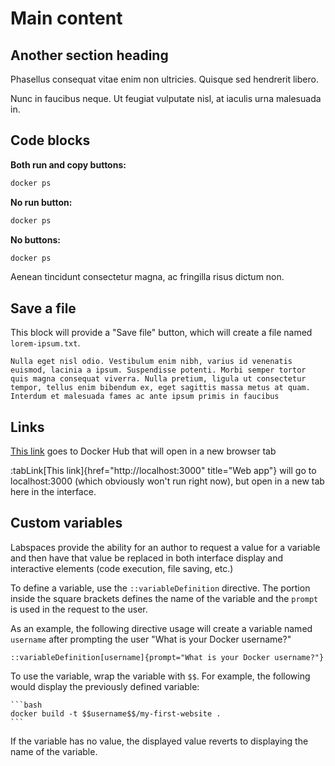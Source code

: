 # Main content

## Another section heading

Phasellus consequat vitae enim non ultricies. Quisque sed hendrerit libero. 

Nunc in faucibus neque. Ut feugiat vulputate nisl, at iaculis urna malesuada in. 



## Code blocks

**Both run and copy buttons:**

```bash
docker ps
```

**No run button:**

```bash no-run-button
docker ps
```

**No buttons:**

```bash no-run-button no-copy-button
docker ps
```

Aenean tincidunt consectetur magna, ac fringilla risus dictum non.



## Save a file

This block will provide a "Save file" button, which will create a file named `lorem-ipsum.txt`.

```plaintext save-as=lorem-ipsum.txt
Nulla eget nisl odio. Vestibulum enim nibh, varius id venenatis euismod, lacinia a ipsum. Suspendisse potenti. Morbi semper tortor quis magna consequat viverra. Nulla pretium, ligula ut consectetur tempor, tellus enim bibendum ex, eget sagittis massa metus at quam. Interdum et malesuada fames ac ante ipsum primis in faucibus
```


## Links

[This link](https://hub.docker.com) goes to Docker Hub that will open in a new browser tab

:tabLink[This link]{href="http://localhost:3000" title="Web app"} will go to localhost:3000 (which obviously won't run right now), but open in a new tab here in the interface.



## Custom variables

Labspaces provide the ability for an author to request a value for a variable and then have that value be replaced in both interface display and interactive elements (code execution, file saving, etc.)

To define a variable, use the `::variableDefinition` directive. The portion inside the square brackets defines the name of the variable and the `prompt` is used in the request to the user.

As an example, the following directive usage will create a variable named `username` after prompting the user "What is your Docker username?"

    ::variableDefinition[username]{prompt="What is your Docker username?"}

To use the variable, wrap the variable with `$$`. For example, the following would display the previously defined variable:

    ```bash
    docker build -t $$username$$/my-first-website .
    ```

If the variable has no value, the displayed value reverts to displaying the name of the variable.
